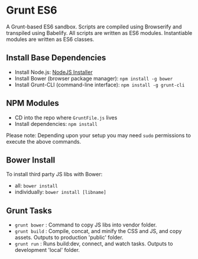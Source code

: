# Grunt ES6

A Grunt-based ES6 sandbox. Scripts are compiled using Browserify and transpiled using Babelify. All scripts are written as ES6 modules. Instantiable modules are written as ES6 classes.


## Install Base Dependencies

- Install Node.js: [NodeJS Installer](http://nodejs.org/)
- Install Bower (browser package manager): `npm install -g bower`
- Install Grunt-CLI (command-line interface):  `npm install -g grunt-cli`


## NPM Modules

- CD into the repo where `GruntFile.js` lives
- Install dependencies: `npm install`

Please note: Depending upon your setup you may need `sudo` permissions to execute the above commands.


## Bower Install

To install third party JS libs with Bower:

- all: `bower install`
- individually: `bower install [libname]`


## Grunt Tasks

- `grunt bower` : Command to copy JS libs into vendor folder.
- `grunt build` : Compile, concat, and minify the CSS and JS, and copy assets. Outputs to production 'public' folder.
- `grunt run`   : Runs build:dev, connect, and watch tasks. Outputs to development 'local' folder.
